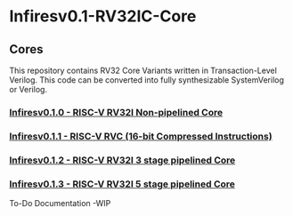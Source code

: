# Infiresv0.1-RV32IC-Core

## Cores

This repository contains RV32 Core Variants written in Transaction-Level Verilog. This code can be converted into fully synthesizable SystemVerilog or Verilog.

### [Infiresv0.1.0 - RISC-V RV32I Non-pipelined Core ]("https://github.com/shariethernet/Infiresv0.1-RV32IC-Core/tree/main/InfiresRV32I-non-pipelined")
### [Infiresv0.1.1 - RISC-V RVC (16-bit Compressed Instructions)]("https://github.com/shariethernet/Infiresv0.1-RV32IC-Core/tree/main/InfiresRVC")
### [Infiresv0.1.2 - RISC-V RV32I 3 stage pipelined Core ]("https://github.com/shariethernet/Infiresv0.1-RV32IC-Core/tree/main/InfiresRV32I-5stage-pipelined")
### [Infiresv0.1.3 - RISC-V RV32I 5 stage pipelined Core ]("https://github.com/shariethernet/Infiresv0.1-RV32IC-Core/tree/main/InfiresRV32I-5stage-pipelined")

To-Do
Documentation -WIP
